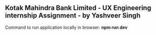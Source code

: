 ## Kotak Mahindra Bank Limited - UX Engineering internship Assignment - by Yashveer Singh ##

Command to run application locally in browser: **npm run dev**
